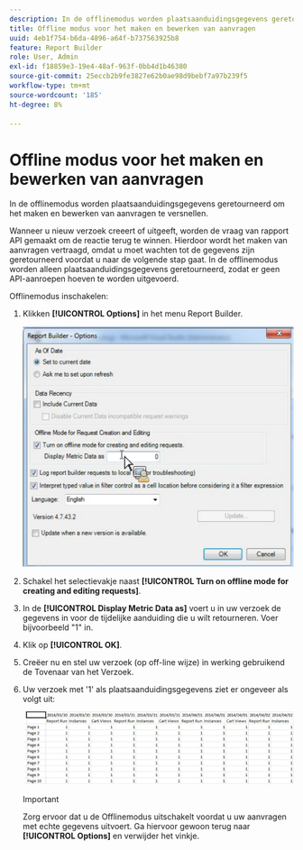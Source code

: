 ```yaml
---
description: In de offlinemodus worden plaatsaanduidingsgegevens geretourneerd om het maken en bewerken van aanvragen te versnellen.
title: Offline modus voor het maken en bewerken van aanvragen
uuid: 4eb1f754-b6da-4896-a64f-b737563925b8
feature: Report Builder
role: User, Admin
exl-id: f18859e3-19e4-48af-963f-0bb4d1b46380
source-git-commit: 25eccb2b9fe3827e62b0ae98d9bebf7a97b239f5
workflow-type: tm+mt
source-wordcount: '185'
ht-degree: 8%

---
```


# Offline modus voor het maken en bewerken van aanvragen

In de offlinemodus worden plaatsaanduidingsgegevens geretourneerd om het maken en bewerken van aanvragen te versnellen.

Wanneer u nieuw verzoek creeert of uitgeeft, worden de vraag van rapport API gemaakt om de reactie terug te winnen. Hierdoor wordt het maken van aanvragen vertraagd, omdat u moet wachten tot de gegevens zijn geretourneerd voordat u naar de volgende stap gaat. In de offlinemodus worden alleen plaatsaanduidingsgegevens geretourneerd, zodat er geen API-aanroepen hoeven te worden uitgevoerd.

Offlinemodus inschakelen:

1. Klikken **[!UICONTROL Options]** in het menu Report Builder.

   ![Offlinemodus](assets/offline_mode.png)

1. Schakel het selectievakje naast **[!UICONTROL Turn on offline mode for creating and editing requests]**.
1. In de **[!UICONTROL Display Metric Data as]** voert u in uw verzoek de gegevens in voor de tijdelijke aanduiding die u wilt retourneren. Voer bijvoorbeeld &quot;1&quot; in.
1. Klik op **[!UICONTROL OK]**.
1. Creëer nu en stel uw verzoek (op off-line wijze) in werking gebruikend de Tovenaar van het Verzoek.
1. Uw verzoek met &#39;1&#39; als plaatsaanduidingsgegevens ziet er ongeveer als volgt uit:

   ![Voorbeeld van offlinemodus](assets/offline_mode_example.png)

   >[!IMPORTANT]
   >
   >Zorg ervoor dat u de Offlinemodus uitschakelt voordat u uw aanvragen met echte gegevens uitvoert. Ga hiervoor gewoon terug naar **[!UICONTROL Options]** en verwijder het vinkje.
